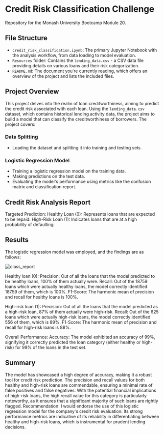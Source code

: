 # Credit Risk Classification Challenge

Repository for the Monash University Bootcamp Module 20.

## File Structure

- `credit_risk_classification.ipynb`: The primary Jupyter Notebook with the analysis workflow, from data loading to model evaluation.
- `Resources` folder: Contains the `lending_data.csv` - a CSV data file providing details on various loans and their risk categorization.
- `README.md`: The document you're currently reading, which offers an overview of the project and lists the included files.

## Project Overview

This project delves into the realm of loan creditworthiness, aiming to predict the credit risk associated with each loan. Using the `lending_data.csv` dataset, which contains historical lending activity data, the project aims to build a model that can classify the creditworthiness of borrowers. The project covers:

### Data Splitting
- Loading the dataset and splitting it into training and testing sets.

### Logistic Regression Model 
- Training a logistic regression model on the training data.
- Making predictions on the test data.
- Evaluating the model's performance using metrics like the confusion matrix and classification report.

## Credit Risk Analysis Report

Targeted Prediction:
Healthy Loan (0): Represents loans that are expected to be repaid.
High-Risk Loan (1): Indicates loans that are at a high probability of defaulting.

## Results
The logistic regression model was employed, and the findings are as follows:

![class_report](https://github.com/ashakozak/credit-risk-classification/assets/134185577/36be826c-901e-479b-a199-be915b94f67d)

Healthy loan (0):
Precision: Out of all the loans that the model predicted to be healthy loans, 100% of them actually were.
Recall: Out of the 18759 loans which were actually healthy loans, the model correctly identified 18759 of them, which is 100%.
F1-Score: The harmonic mean of precision and recall for healthy loans is 100%.

High-risk loan (1):
Precision: Out of all the loans that the model predicted as a high-risk loan, 87% of them actually were high-risk.
Recall: Out of the 625 loans which were actually high-risk loans, the model correctly identified 556 of them, which is 89%.
F1-Score: The harmonic mean of precision and recall for high-risk loans is 88%.

Overall Performance:
Accuracy: The model exhibited an accuracy of 99%, signifying it correctly predicted the loan category (either healthy or high-risk) for 99% of the loans in the test set.

## Summary

The model has showcased a high degree of accuracy, making it a robust tool for credit risk prediction.
The precision and recall values for both healthy and high-risk loans are commendable, ensuring a minimal rate of false positives and false negatives.
With the potential financial implications of high-risk loans, the high recall value for this category is particularly noteworthy, as it ensures that a significant majority of such loans are rightly flagged.
Recommendation: I would endorse the use of this logistic regression model for the company's credit risk evaluation. Its strong performance metrics are indicative of its reliability in differentiating between healthy and high-risk loans, which is instrumental for prudent lending decisions.


